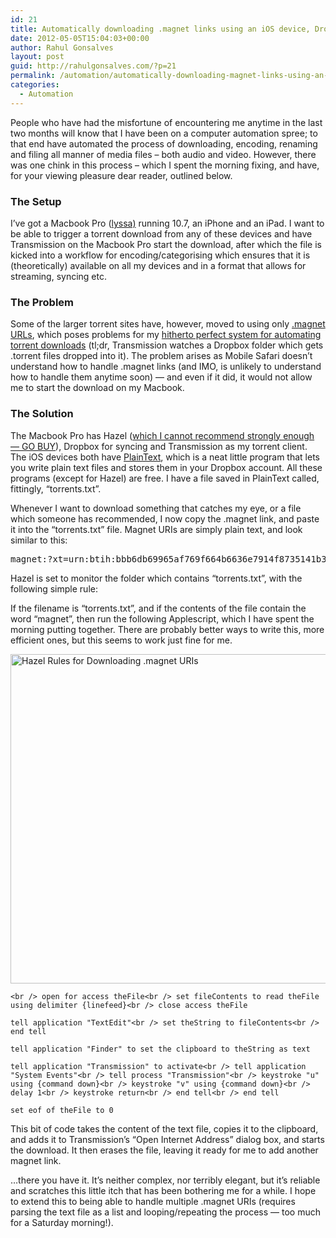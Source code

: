 ```yaml
---
id: 21
title: Automatically downloading .magnet links using an iOS device, Dropbox, Applescript and Hazel
date: 2012-05-05T15:04:03+00:00
author: Rahul Gonsalves
layout: post
guid: http://rahulgonsalves.com/?p=21
permalink: /automation/automatically-downloading-magnet-links-using-an-ios-device-dropbox-applescript-and-hazel/
categories:
  - Automation
---
```

People who have had the misfortune of encountering me anytime in the last two months will know that I have been on a computer automation spree; to that end have automated the process of downloading, encoding, renaming and filing all manner of media files &#8211; both audio and video. However, there was one chink in this process &#8211; which I spent the morning fixing, and have, for your viewing pleasure dear reader, outlined below.

### The Setup

I&#8217;ve got a Macbook Pro ([lyssa)](https://en.wikipedia.org/wiki/Lyssa) running 10.7, an iPhone and an iPad. I want to be able to trigger a torrent download from any of these devices and have Transmission on the Macbook Pro start the download, after which the file is kicked into a workflow for encoding/categorising which ensures that it is (theoretically) available on all my devices and in a format that allows for streaming, syncing etc.

### The Problem

Some of the larger torrent sites have, however, moved to using only [.magnet URLs](https://en.wikipedia.org/wiki/Magnet_URI_scheme "Magnet URI Scheme"), which poses problems for my [hitherto perfect system for automating torrent downloads](http://www.tuaw.com/2010/03/09/automatically-open-bittorrent-files-using-dropbox-and-hazel/) (tl;dr, Transmission watches a Dropbox folder which gets .torrent files dropped into it). The problem arises as Mobile Safari doesn&#8217;t understand how to handle .magnet links (and IMO, is unlikely to understand how to handle them anytime soon) &#8212; and even if it did, it would not allow me to start the download on my Macbook.

### The Solution

The Macbook Pro has Hazel ([which I cannot recommend strongly enough &#8212; GO BUY](http://www.noodlesoft.com/)), Dropbox for syncing and Transmission as my torrent client. The iOS devices both have [PlainText](http://itunes.apple.com/us/app/plaintext-dropbox-text-editing/id391254385?mt=8), which is a neat little program that lets you write plain text files and stores them in your Dropbox account. All these programs (except for Hazel) are free. I have a file saved in PlainText called, fittingly, &#8220;torrents.txt&#8221;.

Whenever I want to download something that catches my eye, or a file which someone has recommended, I now copy the .magnet link, and paste it into the &#8220;torrents.txt&#8221; file. Magnet URIs are simply plain text, and look similar to this:

<pre>magnet:?xt=urn:btih:bbb6db69965af769f664b6636e7914f8735141b3&dn=Ubuntu-12.04-desktop-i386.iso&tr=udp%3A%2F%2Ftracker.openbittorrent.com%3A80&tr=udp%3A%2F%2Ftracker.publicbt.com%3A80&tr=udp%3A%2F%2Ftracker.ccc.de%3A80</pre>

Hazel is set to monitor the folder which contains &#8220;torrents.txt&#8221;, with the following simple rule:

If the filename is &#8220;torrents.txt&#8221;, and if the contents of the file contain the word &#8220;magnet&#8221;, then run the following Applescript, which I have spent the morning putting together. There are probably better ways to write this, more efficient ones, but this seems to work just fine for me.

[<img class="alignnone size-full wp-image-23" title="Hazel Rules for Downloading .magnet URIs" src="http://rahulgonsalves.com/wp-content/uploads/2012/05/Screen-Shot-2012-05-05-at-3.11.58-PM.png" alt="Hazel Rules for Downloading .magnet URIs" width="681" height="527" srcset="http://rahulgonsalves.com/wp-content/uploads/2012/05/Screen-Shot-2012-05-05-at-3.11.58-PM.png 681w, http://rahulgonsalves.com/wp-content/uploads/2012/05/Screen-Shot-2012-05-05-at-3.11.58-PM-300x232.png 300w, http://rahulgonsalves.com/wp-content/uploads/2012/05/Screen-Shot-2012-05-05-at-3.11.58-PM-387x300.png 387w" sizes="(max-width: 681px) 100vw, 681px" />](http://rahulgonsalves.com/wp-content/uploads/2012/05/Screen-Shot-2012-05-05-at-3.11.58-PM.png)

`<br />
open for access theFile<br />
set fileContents to read theFile using delimiter {linefeed}<br />
close access theFile`

`tell application "TextEdit"<br />
set theString to fileContents<br />
end tell`

`tell application "Finder" to set the clipboard to theString as text`

`tell application "Transmission" to activate<br />
tell application "System Events"<br />
tell process "Transmission"<br />
keystroke "u" using {command down}<br />
keystroke "v" using {command down}<br />
delay 1<br />
keystroke return<br />
end tell<br />
end tell`

`set eof of theFile to 0`

This bit of code takes the content of the text file, copies it to the clipboard, and adds it to Transmission&#8217;s &#8220;Open Internet Address&#8221; dialog box, and starts the download. It then erases the file, leaving it ready for me to add another magnet link.

&#8230;there you have it. It&#8217;s neither complex, nor terribly elegant, but it&#8217;s reliable and scratches this little itch that has been bothering me for a while. I hope to extend this to being able to handle multiple .magnet URIs (requires parsing the text file as a list and looping/repeating the process &#8212; too much for a Saturday morning!).